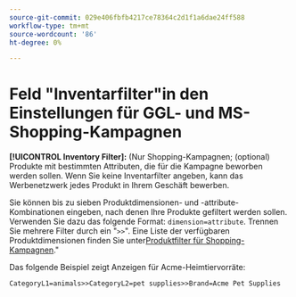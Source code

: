 ```yaml
---
source-git-commit: 029e406fbfb4217ce78364c2d1f1a6dae24ff588
workflow-type: tm+mt
source-wordcount: '86'
ht-degree: 0%

---
```

# Feld &quot;Inventarfilter&quot;in den Einstellungen für GGL- und MS-Shopping-Kampagnen

**[!UICONTROL Inventory Filter]:** (Nur Shopping-Kampagnen; (optional) Produkte mit bestimmten Attributen, die für die Kampagne beworben werden sollen. Wenn Sie keine Inventarfilter angeben, kann das Werbenetzwerk jedes Produkt in Ihrem Geschäft bewerben.

Sie können bis zu sieben Produktdimensionen- und -attribute-Kombinationen eingeben, nach denen Ihre Produkte gefiltert werden sollen. Verwenden Sie dazu das folgende Format: `dimension=attribute`. Trennen Sie mehrere Filter durch ein &quot;`>>`&quot;. Eine Liste der verfügbaren Produktdimensionen finden Sie unter[Produktfilter für Shopping-Kampagnen](/help/search-social-commerce/campaign-management/campaigns/shopping-campaign-product-filters.md).&quot;

Das folgende Beispiel zeigt Anzeigen für Acme-Heimtiervorräte:

`CategoryL1=animals>>CategoryL2=pet supplies>>Brand=Acme Pet Supplies`
